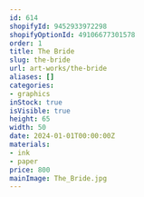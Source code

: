 ```yaml
---
id: 614
shopifyId: 9452933972298
shopifyOptionId: 49106677301578
order: 1
title: The Bride
slug: the-bride
url: art-works/the-bride
aliases: []
categories:
- graphics
inStock: true
isVisible: true
height: 65
width: 50
date: 2024-01-01T00:00:00Z
materials:
- ink
- paper
price: 800
mainImage: The_Bride.jpg
---
```

